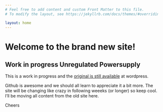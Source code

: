 ```yaml
---
# Feel free to add content and custom Front Matter to this file.
# To modify the layout, see https://jekyllrb.com/docs/themes/#overriding-theme-defaults

layout: home
---
```


# Welcome to the brand new site!
## Work in progress Unregulated Powersupply

This is a work in progress and the [original is still available](http://unregulatedpowersupply.wordpress.com/) at wordpress.

Github is awesome and we should all learn to appreciate it a bit more. The site will be changing like crazy in following weeeks (or longer) so keep cool. I’ll be moving all content from the old site here.

Cheers
